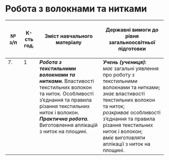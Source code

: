 # Робота з волокнами та нитками

<table>
<thead>
  <tr>
    <th width="10%" align="center"><p>№ з/п</p></td>
    <th width="10%" align="center"><p>К-сть год.</p></td>
    <th width="40%" align="center"><p>Зміст навчального матеріалу</p></td>
    <th width="60%" align="center"><p>Державні вимоги до рівня загальноосвітньої підготовки</p></td>
  </tr>
</thead>
<tbody>
  <tr>
    <td width="10%" style="vertical-align:top !important;">
7.</td>
    <td width="10%" style="vertical-align:top !important;">
1</td>
    <td width="40%" style="vertical-align:top !important;">
<b><i>Робота з текстильними волокнами та нитками.</i></b> Властивості текстильних волокон та ниток. Особливості з’єднання та правила різання текстильних ниток і волокон.<br>
<b><i>Практична робота.</i></b> <br>
Виготовлення аплікацій з ниток на площині. <br>
</td>
    <td width="60%" style="vertical-align:top !important;">
<i><b>Учень (учениця):</b></i><br>
<i>має</i> загальні уявлення про роботу з текстильними волокнами та нитками;<br>
<i>знає</i> властивості текстильних волокон та ниток;<br>
<i>розкриває</i> особливості з’єднання та правила різання текстильних ниток і волокон;<br>
<i>вміє</i> виготовляти аплікації з ниток на площині.<br></td>
  </tr>
</tbody>
</table>